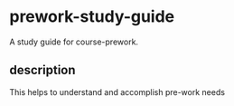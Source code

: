 # prework-study-guide
A study guide for course-prework.

## description
This helps to understand and accomplish pre-work needs